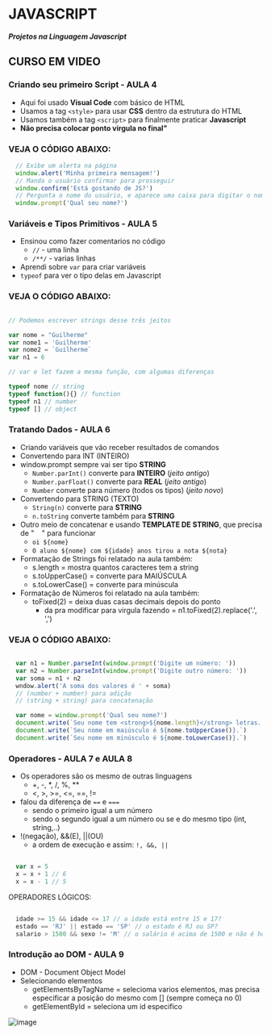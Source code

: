 # JAVASCRIPT
_**Projetos na Linguagem Javascript**_

## CURSO EM VIDEO
### Criando seu primeiro Script - AULA 4
- Aqui foi usado **Visual Code** com básico de HTML
- Usamos a tag ``<style>`` para usar **CSS** dentro da estrutura do HTML
- Usamos também a tag ``<script>`` para finalmente praticar **Javascript**
- **Não precisa colocar ponto virgula no final"**
<h3> VEJA O CÓDIGO ABAIXO: </h3>

```javascript
  // Exibe um alerta na página
  window.alert('Minha primeira mensagem!')
  // Manda o usuário confirmar para prosseguir 
  window.confirm('Está gostando de JS?')
  // Pergunta o nome do usuário, e aparece uma caixa para digitar o nome
  window.prompt('Qual seu nome?')
```

### Variáveis e Tipos Primitivos - AULA 5
- Ensinou como fazer comentarios no código
  - ``//`` - uma linha
  - ``/**/`` - varias linhas
- Aprendi sobre ``var`` para criar variáveis
- ``typeof`` para ver o tipo delas em Javascript
<h3>VEJA O CÓDIGO ABAIXO: </h3>

```javascript

// Podemos escrever strings desse três jeitos

var nome = "Guilherme"
var nome1 = 'Guilherme'
var nome2 = `Guilherme`
var n1 = 6

// var e let fazem a mesma função, com algumas diferenças

typeof nome // string
typeof function(){} // function
typeof n1 // number
typeof [] // object
```

### Tratando Dados - AULA 6
- Criando variáveis que vão receber resultados de comandos
- Convertendo para INT (INTEIRO)
- window.prompt sempre vai ser tipo **STRING**
  - ``Number.parInt()`` converte para **INTEIRO** (*jeito antigo*)
  - ``Number.parFloat()`` converte para **REAL** (*jeito antigo*)
  - ``Number`` converte para número (todos os tipos) (*jeito novo*)
- Convertendo para STRING (TEXTO)
  - ``String(n)`` converte para **STRING**
  - ``n.toString`` converte também para **STRING**
- Outro meio de concatenar e usando **TEMPLATE DE STRING**, que precisa de " ` ` " para funcionar
  - ` oi ${nome} `
  - `O aluno ${nome} com ${idade} anos tirou a nota ${nota}`
- Formatação de Strings foi relatado na aula também:
  - s.length = mostra quantos caracteres tem a string
  - s.toUpperCase() = converte para MAIÚSCULA
  - s.toLowerCase() = converte para minúscula
- Formatação de Números foi relatado na aula também:
  - toFixed(2) = deixa duas casas decimais depois do ponto
    - da pra modificar para virgula fazendo = n1.toFixed(2).replace('.', ',')

<h3>VEJA O CÓDIGO ABAIXO: </h3>

```javascript

  var n1 = Number.parseInt(window.prompt('Digite um número: '))
  var n2 = Number.parseInt(window.prompt('Digite outro número: '))
  var soma = n1 + n2
  wndow.alert('A soma dos valores é ' + soma)
  // (number + number) para adição
  // (string + string) para concatenação
```

```javascript
  var nome = window.prompt('Qual seu nome?')
  document.write(`Seu nome tem <strong>${nome.length}</strong> letras. <br>`)
  document.write(`Seu nome em maiúsculo é ${nome.toUpperCase()}.`)
  document.write(`Seu nome em minúsculo é ${nome.toLowerCase()}.`)
```

### Operadores - AULA 7 e AULA 8
- Os operadores são os mesmo de outras linguagens
  - +, -, *, /, %, **
  - <, >, >=, <=, ==, !=
- falou da diferença de `==` e `===`
  - sendo o primeiro igual a um número
  - sendo o segundo igual a um número ou se e do mesmo tipo (int, string,..)
- !(negação), &&(E), ||(OU)
  - a ordem de execução e assim: `!, &&, ||` 
```javascript

  var x = 5
  x = x + 1 // 6
  x = x - 1 // 5
```

OPERADORES LÓGICOS:
```javascript

  idade >= 15 && idade <= 17 // a idade está entre 15 e 17?
  estado == 'RJ' || estado == 'SP' // o estado é RJ ou SP?
  salario > 1500 && sexo != 'M' // o salário é acima de 1500 e não é homem?
```

### Introdução ao DOM - AULA 9
- DOM - Document Object Model
- Selecionando elementos
  - getElementsByTagName = selecioma varios elementos, mas precisa especificar a posição do mesmo com [] (sempre começa no 0)
  - getElementById = seleciona um id especifico 

![image](https://github.com/Guilhermepereirafonseca/JAVASCRIPT/assets/169271268/df563acf-3dc5-4ab1-b149-7cb0b99b6585)

